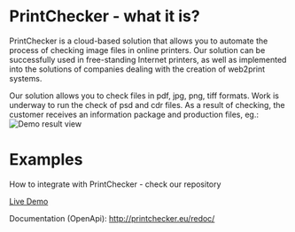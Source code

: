 # PrintChecker - what it is?
PrintChecker is a cloud-based solution that allows you to automate the process of checking image files in online printers.
Our solution can be successfully used in free-standing Internet printers, as well as implemented into the solutions of companies dealing with the creation of web2print systems.

Our solution allows you to check files in pdf, jpg, png, tiff formats. Work is underway to run the check of psd and cdr files.
As a result of checking, the customer receives an information package and production files, eg.:
![Demo result view](https://preflightapi.net/img/cta-bg-1-2.png)



# Examples
How to integrate with PrintChecker - check our repository

<a href="http://printchecker.eu/tryit/">Live Demo</a>

Documentation (OpenApi):
http://printchecker.eu/redoc/

